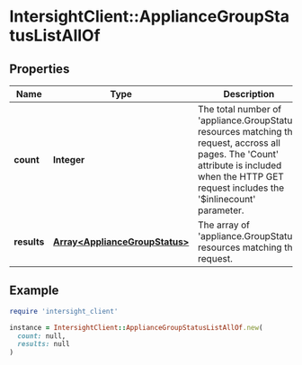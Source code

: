 # IntersightClient::ApplianceGroupStatusListAllOf

## Properties

| Name | Type | Description | Notes |
| ---- | ---- | ----------- | ----- |
| **count** | **Integer** | The total number of &#39;appliance.GroupStatus&#39; resources matching the request, accross all pages. The &#39;Count&#39; attribute is included when the HTTP GET request includes the &#39;$inlinecount&#39; parameter. | [optional] |
| **results** | [**Array&lt;ApplianceGroupStatus&gt;**](ApplianceGroupStatus.md) | The array of &#39;appliance.GroupStatus&#39; resources matching the request. | [optional] |

## Example

```ruby
require 'intersight_client'

instance = IntersightClient::ApplianceGroupStatusListAllOf.new(
  count: null,
  results: null
)
```

